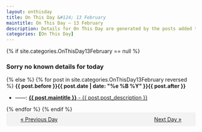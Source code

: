 ```yaml
---
layout: onthisday
title: On This Day &#124; 13 February
maintitle: On This Day — 13 February
description: Details for On This Day are generated by the posts added to the website so the content is subject to changes/updates over time.
categories: [On This Day]
---
```


{% if site.categories.OnThisDay13February == null %}
<h3>Sorry no known details for today</h3>
{% else %}
{% for post in site.categories.OnThisDay13February reversed %}
<strong>{{ post.before }}{{ post.date | date: "%e %B %Y" }}{{ post.after }}</strong>
<ul>
<li> ——: <a class="{{ post.class }}" href="{{ post.url }}"><strong>{{ post.maintitle }}</strong> - {{ post.post_description }}</a></li>
</ul>
{% endfor %}
{% endif %}

<div style="background-color: #f3f3f3; padding: 10px; border-radius: 5px; text-align: center; display: flex; justify-content: space-evenly;">
<a href="/onthisday/02/02-12">« Previous Day</a>
<span style="visibility:hidden;">[ Visit Leap Year February 29 ]</span>
<a href="/onthisday/02/02-14">Next Day »</a>
</div>
